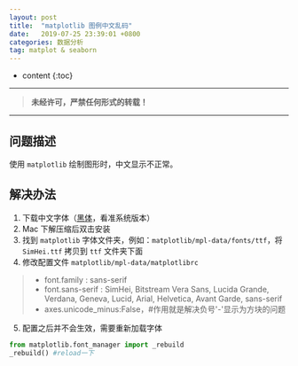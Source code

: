 ```yaml
---
layout: post
title:  "matplotlib 图例中文乱码"
date:   2019-07-25 23:39:01 +0800
categories: 数据分析
tag: matplot & seaborn
---
```



* content
{:toc}


****

> **未经许可，严禁任何形式的转载！**

****


## 问题描述

使用 `matplotlib` 绘制图形时，中文显示不正常。

## 解决办法

1. 下载中文字体（[黑体](https://www.fontpalace.com/font-details/SimHei/)，看准系统版本）
2. Mac 下解压缩后双击安装
3. 找到 `matplotlib` 字体文件夹，例如：`matplotlib/mpl-data/fonts/ttf`，将 `SimHei.ttf` 拷贝到 `ttf` 文件夹下面
4. 修改配置文件 `matplotlib/mpl-data/matplotlibrc`

> - font.family         : sans-serif   
> - font.sans-serif     : SimHei, Bitstream Vera Sans, Lucida Grande, Verdana, Geneva, Lucid, Arial, Helvetica, Avant Garde, sans-serif   
> - axes.unicode_minus:False，#作用就是解决负号'-'显示为方块的问题

5. 配置之后并不会生效，需要重新加载字体

```Python
from matplotlib.font_manager import _rebuild
_rebuild() #reload一下
```
